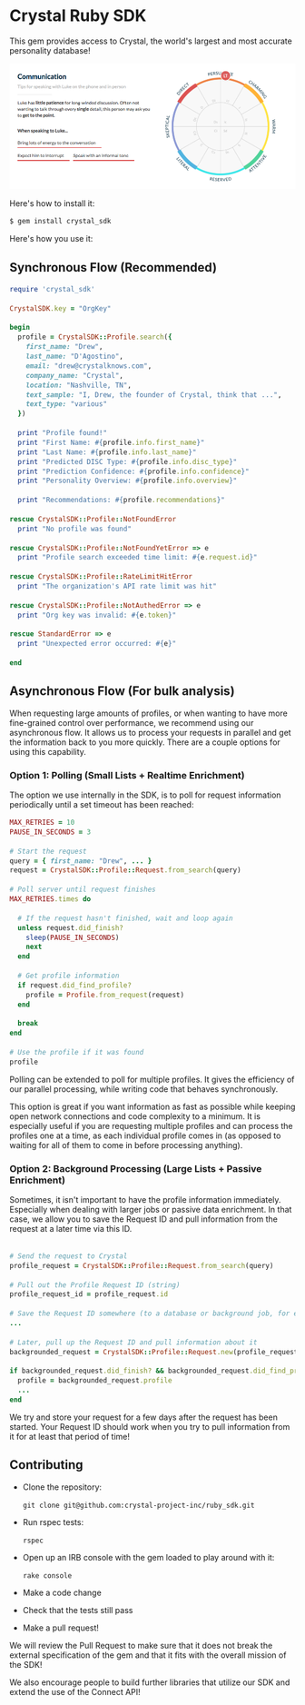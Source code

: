 # Crystal Ruby SDK

This gem provides access to Crystal, the world's largest and most accurate personality database!

![Recommendations Demo](docs/recommendations.png)

Here's how to install it:
```bash
$ gem install crystal_sdk
```

Here's how you use it:

## Synchronous Flow (Recommended)

```ruby
require 'crystal_sdk'

CrystalSDK.key = "OrgKey"

begin
  profile = CrystalSDK::Profile.search({
    first_name: "Drew",
    last_name: "D'Agostino",
    email: "drew@crystalknows.com",
    company_name: "Crystal",
    location: "Nashville, TN",
    text_sample: "I, Drew, the founder of Crystal, think that ...",
    text_type: "various"
  })

  print "Profile found!"
  print "First Name: #{profile.info.first_name}"
  print "Last Name: #{profile.info.last_name}"
  print "Predicted DISC Type: #{profile.info.disc_type}"
  print "Prediction Confidence: #{profile.info.confidence}"
  print "Personality Overview: #{profile.info.overview}"

  print "Recommendations: #{profile.recommendations}"

rescue CrystalSDK::Profile::NotFoundError
  print "No profile was found"

rescue CrystalSDK::Profile::NotFoundYetError => e
  print "Profile search exceeded time limit: #{e.request.id}"

rescue CrystalSDK::Profile::RateLimitHitError
  print "The organization's API rate limit was hit"

rescue CrystalSDK::Profile::NotAuthedError => e
  print "Org key was invalid: #{e.token}"

rescue StandardError => e
  print "Unexpected error occurred: #{e}"

end
```

## Asynchronous Flow (For bulk analysis)

When requesting large amounts of profiles, or when wanting to have more fine-grained control over performance, we recommend using our asynchronous flow. It allows us to process your requests in parallel and get the information back to you more quickly. There are a couple options for using this capability.

### Option 1: Polling (Small Lists + Realtime Enrichment)
The option we use internally in the SDK, is to poll for request information periodically until a set timeout has been reached:

```ruby
MAX_RETRIES = 10
PAUSE_IN_SECONDS = 3

# Start the request
query = { first_name: "Drew", ... }
request = CrystalSDK::Profile::Request.from_search(query)

# Poll server until request finishes
MAX_RETRIES.times do
  
  # If the request hasn't finished, wait and loop again
  unless request.did_finish?
    sleep(PAUSE_IN_SECONDS)
    next
  end

  # Get profile information
  if request.did_find_profile?
    profile = Profile.from_request(request)
  end
  
  break
end

# Use the profile if it was found
profile
```

Polling can be extended to poll for multiple profiles. It gives the efficiency of our parallel processing, while writing code that behaves synchronously.

This option is great if you want information as fast as possible while keeping open network connections and code complexity to a minimum. It is especially useful if you are requesting multiple profiles and can process the profiles one at a time, as each individual profile comes in (as opposed to waiting for all of them to come in before processing anything).


### Option 2: Background Processing (Large Lists + Passive Enrichment)

Sometimes, it isn't important to have the profile information immediately. Especially when dealing with larger jobs or passive data enrichment. In that case, we allow you to save the Request ID and pull information from the request at a later time via this ID.

```ruby

# Send the request to Crystal
profile_request = CrystalSDK::Profile::Request.from_search(query)

# Pull out the Profile Request ID (string)
profile_request_id = profile_request.id

# Save the Request ID somewhere (to a database or background job, for example)
...

# Later, pull up the Request ID and pull information about it
backgrounded_request = CrystalSDK::Profile::Request.new(profile_request_id)

if backgrounded_request.did_finish? && backgrounded_request.did_find_profile?
  profile = backgrounded_request.profile
  ...
end
```

We try and store your request for a few days after the request has been started. Your Request ID should work when you try to pull information from it for at least that period of time!


## Contributing

- Clone the repository:

  `git clone git@github.com:crystal-project-inc/ruby_sdk.git`

- Run rspec tests:

  `rspec`

- Open up an IRB console with the gem loaded to play around with it:

  `rake console`

- Make a code change

- Check that the tests still pass

- Make a pull request!

We will review the Pull Request to make sure that it does not break the external specification of the gem and that it fits with the overall mission of the SDK!

We also encourage people to build further libraries that utilize our SDK and extend the use of the Connect API!
